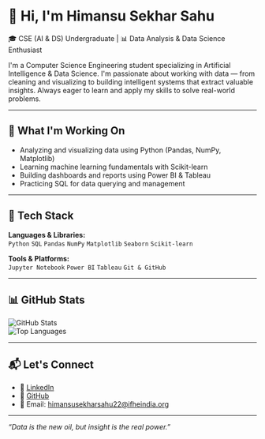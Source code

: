 # 👋 Hi, I'm Himansu Sekhar Sahu  
🎓 CSE (AI & DS) Undergraduate | 📊 Data Analysis & Data Science Enthusiast 

I'm a Computer Science Engineering student specializing in Artificial Intelligence & Data Science. I'm passionate about working with data — from cleaning and visualizing to building intelligent systems that extract valuable insights. Always eager to learn and apply my skills to solve real-world problems.

---

## 🚀 What I'm Working On
- Analyzing and visualizing data using Python (Pandas, NumPy, Matplotlib)
- Learning machine learning fundamentals with Scikit-learn
- Building dashboards and reports using Power BI & Tableau
- Practicing SQL for data querying and management

---

## 🧰 Tech Stack

**Languages & Libraries:**  
`Python` `SQL` `Pandas` `NumPy` `Matplotlib` `Seaborn` `Scikit-learn` 

**Tools & Platforms:**  
`Jupyter Notebook` `Power BI` `Tableau` `Git & GitHub`

---

## 📊 GitHub Stats

![GitHub Stats](https://github-readme-stats.vercel.app/api?username=himansuu113&show_icons=true&theme=midnight-purple)  
![Top Languages](https://github-readme-stats.vercel.app/api/top-langs/?username=himansuu113&layout=compact&theme=midnight-purple)

---

## 📬 Let's Connect

- 🔗 [LinkedIn](https://www.linkedin.com/in/himansu-sekhar-sahu-b46228365/)
- 🔗 [GitHub](https://github.com/himansuu113)
- 📧 Email: himansusekharsahu22@ifheindia.org

---

*“Data is the new oil, but insight is the real power.”*
